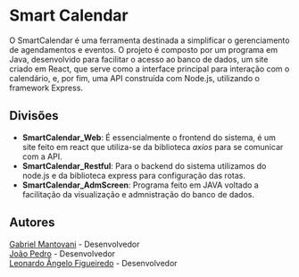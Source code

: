 # Smart Calendar
O SmartCalendar é uma ferramenta destinada a simplificar o gerenciamento de agendamentos e eventos. 
O projeto é composto por um programa em Java, desenvolvido para facilitar o acesso ao banco de dados, um site criado em React, 
que serve como a interface principal para interação com o calendário, e, por fim, uma API construída com Node.js, utilizando o framework Express.

## Divisões
- **SmartCalendar_Web**: É essencialmente o frontend do sistema, é um site feito em react que utiliza-se da biblioteca *axios* para se comunicar com a API.
- **SmartCalendar_Restful**: Para o backend do sistema utilizamos do node.js e da biblioteca express para configuração das rotas.
- **SmartCalendar_AdmScreen**: Programa feito em JAVA voltado a facilitação da visualização e admnistração do banco de dados.

## Autores
[Gabriel Mantovani](https://github.com/GabrielVY) - Desenvolvedor<br />
[João Pedro](https://github.com/joaopedrovrg) - Desenvolvedor<br />
[Leonardo Ângelo Figueiredo](https://github.com/leort11) - Desenvolvedor

<!--

**Here are some ideas to get you started:**

🙋‍♀️ A short introduction - what is your organization all about?
🌈 Contribution guidelines - how can the community get involved?
👩‍💻 Useful resources - where can the community find your docs? Is there anything else the community should know?
🍿 Fun facts - what does your team eat for breakfast?
🧙 Remember, you can do mighty things with the power of [Markdown](https://docs.github.com/github/writing-on-github/getting-started-with-writing-and-formatting-on-github/basic-writing-and-formatting-syntax)
-->

